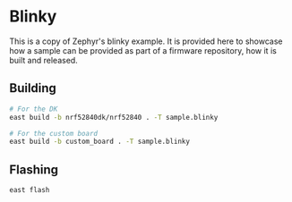 # Blinky

This is a copy of Zephyr's blinky example. It is provided here to showcase how a sample can be
provided as part of a firmware repository, how it is built and released.

## Building

```bash
# For the DK
east build -b nrf52840dk/nrf52840 . -T sample.blinky

# For the custom board
east build -b custom_board . -T sample.blinky
```

## Flashing

```bash
east flash
```
